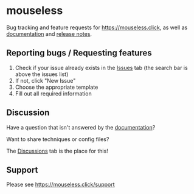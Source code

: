 # mouseless

Bug tracking and feature requests for <https://mouseless.click>, as well as [documentation](https://github.com/croian/mouseless-issues/blob/main/mouseless_documentation.md) and [release notes](https://github.com/croian/mouseless/releases).

## Reporting bugs / Requesting features

1. Check if your issue already exists in the [Issues](https://github.com/croian/mouseless-issues/issues) tab (the search bar is above the issues list) 
2. If not, click "New Issue"
3. Choose the appropriate template
4. Fill out all required information

## Discussion

Have a question that isn't answered by the [documentation](https://github.com/croian/mouseless-issues/blob/main/mouseless_documentation.md)?

Want to share techniques or config files?

The [Discussions](https://github.com/croian/mouseless-issues/discussions) tab is the place for this!

## Support

Please see https://mouseless.click/support
